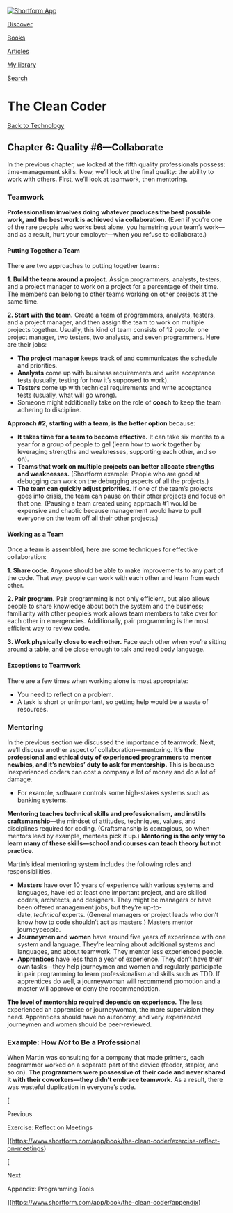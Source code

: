 [![Shortform App](https://www.shortform.com/img/logo-dark.70c1b072.svg)](https://www.shortform.com/app)

[Discover](https://www.shortform.com/app)

[Books](https://www.shortform.com/app/books)

[Articles](https://www.shortform.com/app/articles)

[My library](https://www.shortform.com/app/library)

[Search](https://www.shortform.com/app/search)

# The Clean Coder

[Back to Technology](https://www.shortform.com/app/books/category/technology)

## Chapter 6: Quality #6—Collaborate

In the previous chapter, we looked at the fifth quality professionals possess: time-management skills. Now, we’ll look at the final quality: the ability to work with others. First, we’ll look at teamwork, then mentoring.

### Teamwork

**Professionalism involves doing whatever produces the best possible work, and the best work is achieved via collaboration.** (Even if you’re one of the rare people who works best alone, you hamstring your team’s work—and as a result, hurt your employer—when you refuse to collaborate.)

#### Putting Together a Team

There are two approaches to putting together teams:

**1. Build the team around a project.** Assign programmers, analysts, testers, and a project manager to work on a project for a percentage of their time. The members can belong to other teams working on other projects at the same time.

**2. Start with the team.** Create a team of programmers, analysts, testers, and a project manager, and then assign the team to work on multiple projects together. Usually, this kind of team consists of 12 people: one project manager, two testers, two analysts, and seven programmers. Here are their jobs:

- **The project manager** keeps track of and communicates the schedule and priorities.
- **Analysts** come up with business requirements and write acceptance tests (usually, testing for how it’s supposed to work).
- **Testers** come up with technical requirements and write acceptance tests (usually, what will go wrong).
- Someone might additionally take on the role of **coach** to keep the team adhering to discipline.

**Approach #2, starting with a team, is the better option** because:

- **It takes time for a team to become effective.** It can take six months to a year for a group of people to gel (learn how to work together by leveraging strengths and weaknesses, supporting each other, and so on).
- **Teams that work on multiple projects can better allocate strengths and weaknesses.** (Shortform example: People who are good at debugging can work on the debugging aspects of all the projects.)
- **The team can quickly adjust priorities.** If one of the team’s projects goes into crisis, the team can pause on their other projects and focus on that one. (Pausing a team created using approach #1 would be expensive and chaotic because management would have to pull everyone on the team off all their other projects.)

#### Working as a Team

Once a team is assembled, here are some techniques for effective collaboration:

**1. Share code.** Anyone should be able to make improvements to any part of the code. That way, people can work with each other and learn from each other.

**2. Pair program.** Pair programming is not only efficient, but also allows people to share knowledge about both the system and the business; familiarity with other people’s work allows team members to take over for each other in emergencies. Additionally, pair programming is the most efficient way to review code.

**3. Work physically close to each other.** Face each other when you’re sitting around a table, and be close enough to talk and read body language.

#### Exceptions to Teamwork

There are a few times when working alone is most appropriate:

- You need to reflect on a problem.
- A task is short or unimportant, so getting help would be a waste of resources.

### Mentoring

In the previous section we discussed the importance of teamwork. Next, we’ll discuss another aspect of collaboration—mentoring. **It’s the professional and ethical duty of experienced programmers to mentor newbies, and it’s newbies’ duty to ask for mentorship.** This is because inexperienced coders can cost a company a lot of money and do a lot of damage.

- For example, software controls some high-stakes systems such as banking systems.

**Mentoring teaches technical skills and professionalism, and instills craftsmanship**—the mindset of attitudes, techniques, values, and disciplines required for coding. (Craftsmanship is contagious, so when mentors lead by example, mentees pick it up.) **Mentoring is the only way to learn many of these skills—school and courses can teach theory but not practice.**

Martin’s ideal mentoring system includes the following roles and responsibilities.

- **Masters** have over 10 years of experience with various systems and languages, have led at least one important project, and are skilled coders, architects, and designers. They might be managers or have been offered management jobs, but they’re up-to-date, _technical_ experts. (General managers or project leads who don’t know how to code shouldn’t act as masters.) Masters mentor journeypeople.
- **Journeymen and women** have around five years of experience with one system and language. They’re learning about additional systems and languages, and about teamwork. They mentor less experienced people.
- **Apprentices** have less than a year of experience. They don’t have their own tasks—they help journeymen and women and regularly participate in pair programming to learn professionalism and skills such as TDD. If apprentices do well, a journeywoman will recommend promotion and a master will approve or deny the recommendation.

**The level of mentorship required depends on experience.** The less experienced an apprentice or journeywoman, the more supervision they need. Apprentices should have no autonomy, and very experienced journeymen and women should be peer-reviewed.

### Example: How _Not_ to Be a Professional

When Martin was consulting for a company that made printers, each programmer worked on a separate part of the device (feeder, stapler, and so on). **The programmers were possessive of their code and never shared it with their coworkers—they didn’t embrace teamwork.** As a result, there was wasteful duplication in everyone’s code.

[

Previous

Exercise: Reflect on Meetings

](https://www.shortform.com/app/book/the-clean-coder/exercise-reflect-on-meetings)

[

Next

Appendix: Programming Tools

](https://www.shortform.com/app/book/the-clean-coder/appendix)